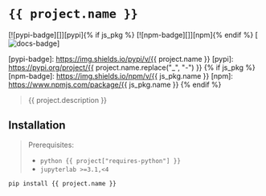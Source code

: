 # `{{ project.name }}`

[![pypi-badge][]][pypi]{% if js_pkg %} [![npm-badge][]][npm]{% endif
%} [![docs-badge][docs]]

[docs-badge]: https://img.shields.io/badge/docs-pages-black
[docs]: https://wxyz.rtfd.io
[pypi-badge]: https://img.shields.io/pypi/v/{{ project.name }}
[pypi]: https://pypi.org/project/{{ project.name.replace("_", "-") }}
{% if js_pkg %}
[npm-badge]: https://img.shields.io/npm/v/{{ js_pkg.name }}
[npm]: https://www.npmjs.com/package/{{ js_pkg.name }}
{% endif %}

> {{ project.description }}

## Installation

> Prerequisites:
> - `python {{ project["requires-python"] }}`
> - `jupyterlab >=3.1,<4`

```bash
pip install {{ project.name }}
```

